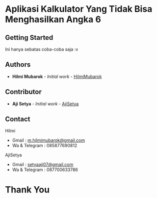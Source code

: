 # Aplikasi Kalkulator Yang Tidak Bisa Menghasilkan Angka 6

## Getting Started

Ini hanya sebatas coba-coba saja :v 


## Authors

* **Hilmi Mubarok** - *Initial work* - [HilmiMubarok](https://github.com/HilmiMubarok)

## Contributor
* **Aji Setya** - *Initial work* - [AjiSetya](https://github.com/AjiSetya)

## Contact

Hilmi
* Gmail : m.hilmimubarok@gmail.com
* Wa & Telegram : 085877690812

AjiSetya
* Gmail : setyaaji07@gmail.com
* Wa & Telegram : 087700633786

# Thank You


